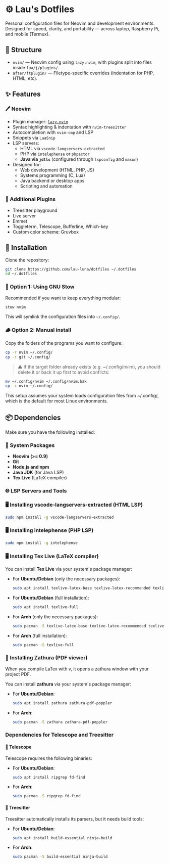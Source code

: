 # ⚙️ Lau's Dotfiles

Personal configuration files for Neovim and development environments. Designed for speed, clarity, and portability — across laptop, Raspberry Pi, and mobile (Termux).

## 📁 Structure

- `nvim/` — Neovim config using `lazy.nvim`, with plugins split into files inside `lua/j/plugins/`.
- `after/ftplugin/` — Filetype-specific overrides (indentation for PHP, HTML, etc).

## ✨ Features

### 🖊️ Neovim

- Plugin manager: [`lazy.nvim`](https://github.com/folke/lazy.nvim)
- Syntax highlighting & indentation with `nvim-treesitter`
- Autocompletion with `nvim-cmp` and LSP
- Snippets via `LuaSnip`
- LSP servers:
  - HTML via `vscode-langservers-extracted`
  - PHP via `intelephense` or `phpactor`
  - **Java via `jdtls`** (configured through `lspconfig` and `mason`)
- Designed for:
  - Web development (HTML, PHP, JS)
  - Systems programming (C, Lua)
  - Java backend or desktop apps
  - Scripting and automation

### 🧠 Additional Plugins

- Treesitter playground
- Live server
- Emmet
- Toggleterm, Telescope, Bufferline, Which-key
- Custom color scheme: Gruvbox

## 🚀 Installation

Clone the repository:

```bash
git clone https://github.com/lau-luna/dotfiles ~/.dotfiles
cd ~/.dotfiles
```

### 🧵 Option 1: Using GNU Stow
Recommended if you want to keep everything modular:

```bash
stow nvim
```

This will symlink the configuration files into `~/.config/`.

### 🪵 Option 2: Manual install

Copy the folders of the programs you want to configure:

```bash
cp -r nvim ~/.config/
cp -r git ~/.config/
```

> ⚠️ If the target folder already exists (e.g. ~/.config/nvim), you should delete it or back it up first to avoid conflicts:

```bash
mv ~/.config/nvim ~/.config/nvim.bak
cp -r nvim ~/.config/
```

This setup assumes your system loads configuration files from ~/.config/, which is the default for most Linux environments.

## 📦 Dependencies

Make sure you have the following installed:

### 🧰 System Packages

- **Neovim (>= 0.9)**
- **Git**
- **Node.js and npm**
- **Java JDK** (for Java LSP)
- **Tex Live** (LaTeX compiler)
  
### 🌐 LSP Servers and Tools

### 🖥️ Installing vscode-langservers-extracted (HTML LSP)

```bash
sudo npm install -g vscode-langservers-extracted
```

### 🖥️ Installing intelephense (PHP LSP)

```bash
sudo npm install -g intelephense
```

### 🖥️ Installing Tex Live (LaTeX compiler)

You can install **Tex Live** via your system's package manager:
- For **Ubuntu/Debian** (only the necessary packages):
  ```bash
  sudo apt install texlive-latex-base texlive-latex-recommended texlive-latex-extra texlive-fonts-recommended texlive-science
  ```

- For **Ubuntu/Debian** (full installation):
  ```bash
  sudo apt install texlive-full
  ```

- For **Arch** (only the necessary packages):
  ```bash
  sudo pacman -S texlive-latex-base texlive-latex-recommended texlive-latex-extra texlive-fonts-recommended texlive-science
  ```

- For **Arch** (full installation):
  ```bash
  sudo pacman -S texlive-full
  ```

### 📄 Installing Zathura (PDF viewer)

When you compile LaTex with <leader>v, it opens a zathura window with your project PDF.

You can install **zathura** via your system's package manager:

- For **Ubuntu/Debian**:
  ```bash
  sudo apt install zathura zathura-pdf-poppler
  ```

- For **Arch**:
  ```bash
  sudo pacman -S zathura zathura-pdf-poppler
  ```

### Dependencies for Telescope and Treesitter

#### 📡 Telescope

Telescope requires the following binaries:

- For **Ubuntu/Debian**:
  ```bash
  sudo apt install ripgrep fd-find
  ```

- For **Arch**:
  ```bash
  sudo pacman -S ripgrep fd-find
  ```

#### 🌲 Treesitter

Treesitter automatically installs its parsers, but it needs build tools:

- For **Ubuntu/Debian**:
  ```bash
  sudo apt install build-essential ninja-build
  ```

- For **Arch**:
  ```bash
  sudo pacman -S build-essential ninja-build
  ```
